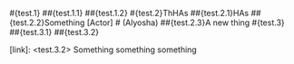 #{test.1}
##{test.1.1}
##{test.1.2}
#{test.2}ThHAs
##{test.2.1}HAs
##{test.2.2}Something
[Actor] # (Alyosha)
##{test.2.3}A new thing
#{test.3}
##{test.3.1}
##{test.3.2}

[link]: <test.3.2> Something something something
